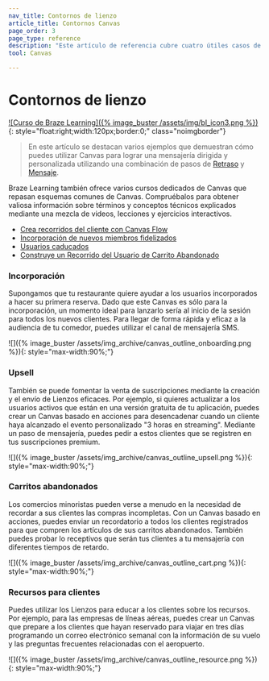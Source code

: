 ```yaml
---
nav_title: Contornos de lienzo
article_title: Contornos Canvas
page_order: 3
page_type: reference
description: "Este artículo de referencia cubre cuatro útiles casos de uso de Canvas."
tool: Canvas

---
```


# Contornos de lienzo

[\![Curso de Braze Learning]({% image_buster /assets/img/bl_icon3.png %})](https://learning.braze.com/page/courses){: style="float:right;width:120px;border:0;" class="noimgborder"}

> En este artículo se destacan varios ejemplos que demuestran cómo puedes utilizar Canvas para lograr una mensajería dirigida y personalizada utilizando una combinación de pasos de [Retraso]({{site.baseurl}}/user_guide/engagement_tools/canvas/canvas_components/delay_step/) y [Mensaje]({{site.baseurl}}/user_guide/engagement_tools/canvas/canvas_components/message_step/).

Braze Learning también ofrece varios cursos dedicados de Canvas que repasan esquemas comunes de Canvas. Compruébalos para obtener valiosa información sobre términos y conceptos técnicos explicados mediante una mezcla de videos, lecciones y ejercicios interactivos.

- [Crea recorridos del cliente con Canvas Flow](https://learning.braze.com/create-customer-journeys-with-canvas-flow)
- [Incorporación de nuevos miembros fidelizados](https://learning.braze.com/new-loyalty-member-onboarding)
- [Usuarios caducados](https://learning.braze.com/lapsing-users)
- [Construye un Recorrido del Usuario de Carrito Abandonado](https://learning.braze.com/build-an-abandoned-cart-user-journey)

### Incorporación

Supongamos que tu restaurante quiere ayudar a los usuarios incorporados a hacer su primera reserva. Dado que este Canvas es sólo para la incorporación, un momento ideal para lanzarlo sería al inicio de la sesión para todos los nuevos clientes. Para llegar de forma rápida y eficaz a la audiencia de tu comedor, puedes utilizar el canal de mensajería SMS.

\![]({% image_buster /assets/img_archive/canvas_outline_onboarding.png %}){: style="max-width:90%;"}

### Upsell

También se puede fomentar la venta de suscripciones mediante la creación y el envío de Lienzos eficaces. Por ejemplo, si quieres actualizar a los usuarios activos que están en una versión gratuita de tu aplicación, puedes crear un Canvas basado en acciones para desencadenar cuando un cliente haya alcanzado el evento personalizado "3 horas en streaming". Mediante un paso de mensajería, puedes pedir a estos clientes que se registren en tus suscripciones premium.

\![]({% image_buster /assets/img_archive/canvas_outline_upsell.png %}){: style="max-width:90%;"}

### Carritos abandonados

Los comercios minoristas pueden verse a menudo en la necesidad de recordar a sus clientes las compras incompletas. Con un Canvas basado en acciones, puedes enviar un recordatorio a todos los clientes registrados para que compren los artículos de sus carritos abandonados. También puedes probar lo receptivos que serán tus clientes a tu mensajería con diferentes tiempos de retardo.

\![]({% image_buster /assets/img_archive/canvas_outline_cart.png %}){: style="max-width:90%;"}

### Recursos para clientes

Puedes utilizar los Lienzos para educar a los clientes sobre los recursos. Por ejemplo, para las empresas de líneas aéreas, puedes crear un Canvas que prepare a los clientes que hayan reservado para viajar en tres días programando un correo electrónico semanal con la información de su vuelo y las preguntas frecuentes relacionadas con el aeropuerto.

\![]({% image_buster /assets/img_archive/canvas_outline_resource.png %}){: style="max-width:90%;"}
